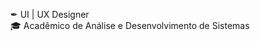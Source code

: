 ✒ UI | UX Designer</br>
🎓 Acadêmico de Análise e Desenvolvimento de Sistemas

<!---
ronald-lopes/ronald-lopes is a ✨ special ✨ repository because its `README.md` (this file) appears on your GitHub profile.
You can click the Preview link to take a look at your changes.
--->
